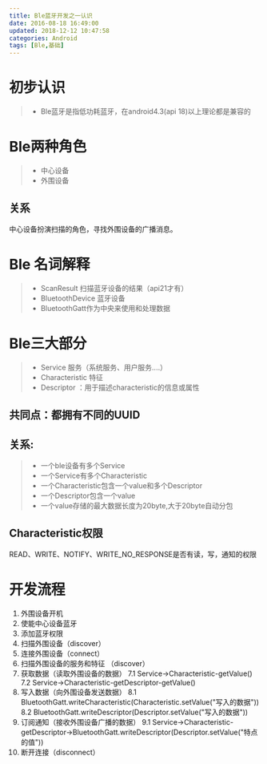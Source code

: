```yaml
---
title: Ble蓝牙开发之一认识
date: 2016-08-18 16:49:00
updated: 2018-12-12 10:47:58categories: Android
tags: [Ble,基础]
---
```


# 初步认识
>* Ble蓝牙是指低功耗蓝牙，在android4.3(api 18)以上理论都是兼容的

# Ble两种角色
>* 中心设备
>* 外围设备

## 关系
中心设备扮演扫描的角色，寻找外围设备的广播消息。

# Ble 名词解释
>* ScanResult 扫描蓝牙设备的结果（api21才有）
>* BluetoothDevice 蓝牙设备
>* BluetoothGatt作为中央来使用和处理数据

# Ble三大部分
>* Service 服务（系统服务、用户服务....）
>* Characteristic 特征
>* Descriptor ：用于描述characteristic的信息或属性

## 共同点：都拥有不同的UUID

## 关系: 
>* 一个ble设备有多个Service
>* 一个Service有多个Characteristic
>* 一个Characteristic包含一个value和多个Descriptor
>* 一个Descriptor包含一个value
>* 一个value存储的最大数据长度为20byte,大于20byte自动分包

## Characteristic权限
READ、WRITE、NOTIFY、WRITE_NO_RESPONSE是否有读，写，通知的权限

# 开发流程
1. 外围设备开机
2. 使能中心设备蓝牙
3. 添加蓝牙权限
4. 扫描外围设备（discover）
5. 连接外围设备（connect）
6. 扫描外围设备的服务和特征 （discover）
7. 获取数据（读取外围设备的数据）
  7.1 Service->Characteristic-getValue()
  7.2 Service->Characteristic-getDescriptor-getValue()
8. 写入数据（向外围设备发送数据）
  8.1 BluetoothGatt.writeCharacteristic(Characteristic.setValue("写入的数据"))
  8.2 BluetoothGatt.writeDescriptor(Descriptor.setValue("写入的数据"))
9. 订阅通知（接收外围设备广播的数据）
  9.1 Service->Characteristic-getDescriptor->BluetoothGatt.writeDescriptor(Descriptor.setValue("特点的值"))
10. 断开连接（disconnect）


